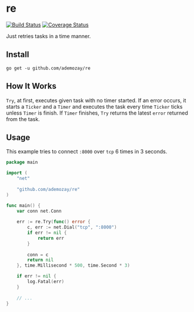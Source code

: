 # re
[![Build Status](https://travis-ci.org/ademozay/re.svg?branch=master)](https://travis-ci.org/ademozay/re) [![Coverage Status](https://coveralls.io/repos/github/ademozay/re/badge.svg?branch=master)](https://coveralls.io/github/ademozay/re?branch=master)

Just retries tasks in a time manner.

## Install

```
go get -u github.com/ademozay/re
```

## How It Works

`Try`, at first, executes given task with no timer started. If an error occurs, it starts a `Ticker` and a `Timer` and executes the task every time `Ticker` ticks unless `Timer` is finish. If `Timer` finishes, `Try` returns the latest `error` returned from the task.

## Usage

This example tries to connect `:8000`  over `tcp` 6 times in 3 seconds.

```go
package main

import (
    "net"
    
    "github.com/ademozay/re"
)

func main() {
	var conn net.Conn
    
	err := re.Try(func() error {
		c, err := net.Dial("tcp", ":8000")
		if err != nil {
			return err
		}
		
		conn = c
		return nil
	}, time.Millisecond * 500, time.Second * 3)

	if err != nil {
		log.Fatal(err)
	}
    
    // ...
}
```
